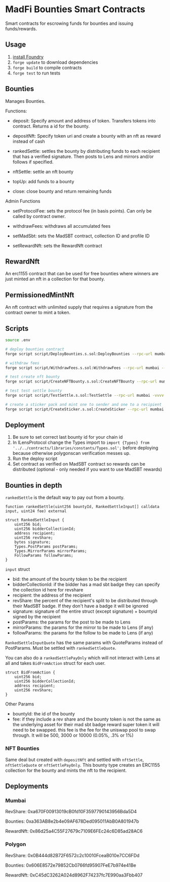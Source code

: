 # MadFi Bounties Smart Contracts

Smart contracts for escrowing funds for bounties and issuing funds/rewards.

## Usage

1. [install Foundry](https://book.getfoundry.sh/getting-started/installation.html)
2. `forge update` to download dependencies
3. `forge build` to compile contracts
4. `forge test` to run tests

## Bounties

Manages Bounties.

Functions:

- deposit: Specify amount and address of token. Transfers tokens into contract. Returns a id for the bounty.

- depositNft: Specify token uri and create a bounty with an nft as reward instead of cash

- rankedSettle: settles the bounty by distributing funds to each recipient that has a verified signature. Then posts to Lens and mirrors and/or follows if specified.

- nftSettle: settle an nft bounty

- topUp: add funds to a bounty

- close: close bounty and return remaining funds

Admin Functions

- setProtocolFee: sets the protocol fee (in basis points). Can only be called by contract owner.

- withdrawFees: withdraws all accumulated fees

- setMadSbt: sets the MadSBT contract, collection ID and profile ID

- setRewardNft: sets the RewardNft contract

## RewardNft

An erc1155 contract that can be used for free bounties where winners are just minted an nft in a collection for that bounty.

## PermissionedMintNft

An nft contract with unlimited supply that requires a signature from the contract owner to mint a token.

## Scripts

```bash
source .env

# deploy bounties contract
forge script script/DeployBounties.s.sol:DeployBounties --rpc-url mumbai --broadcast --verify -vvvv

# withdraw fees
forge script script/WithdrawFees.s.sol:WithdrawFees --rpc-url mumbai --broadcast -vvvv

# test create nft bounty
forge script script/CreateNFTBounty.s.sol:CreateNFTBounty --rpc-url mumbai -vvvv

# test test settle bounty
forge script script/TestSettle.s.sol:TestSettle --rpc-url mumbai -vvvv

# create a sticker pack and mint one to sender and one to a recipient
forge script script/CreateSticker.s.sol:CreateSticker --rpc-url mumbai -vvvv
```

## Deployment

1. Be sure to set correct last bounty id for your chain id
2. In ILensProtocol change the Types import to `import {Types} from '../../contracts/libraries/constants/Types.sol';` before deploying because otherwise polygonscan verification messes up.
3. Run the deploy script
4. Set contract as verified on MadSBT contract so rewards can be distributed (optional - only needed if you want to use MadSBT rewards)

## Bounties in depth

`rankedSettle` is the default way to pay out from a bounty.

```
function rankedSettle(uint256 bountyId, RankedSettleInput[] calldata input, uint24 fee) external

struct RankedSettleInput {
    uint256 bid;
    uint256 bidderCollectionId;
    address recipient;
    uint256 revShare;
    bytes signature;
    Types.PostParams postParams;
    Types.MirrorParams mirrorParams;
    FollowParams followParams;
}
```

`input` struct

- bid: the amount of the bounty token to be the recipient
- bidderCollectionId: if the bidder has a mad sbt badge they can specify the collection id here for revshare
- recipient: the address of the recipient
- revShare: the percent of the recipient's split to be distributed through their MadSBT badge. If they don't have a badge it will be ignored
- signature: signature of the entire struct (except signature) + bountyid signed by the recipient
- postParams: the params for the post to be made to Lens
- mirrorParams: the params for the mirror to be made to Lens (if any)
- followParams: the params for the follow to be made to Lens (if any)

`RankedSettleInputQuote` has the same params with QuoteParams instead of PostParams. Must be settled with `rankedSettleQuote`.

You can also do a `rankedSettlePayOnly` which will not interact with Lens at all and takes `BidFromAction` struct for each user.

```
struct BidFromAction {
    uint256 bid;
    uint256 bidderCollectionId;
    address recipient;
    uint256 revShare;
}
```

Other Params

- bountyId: the id of the bounty
- fee: if they include a rev share and the bounty token is not the same as the underlying asset for their mad sbt badge reward super token it will need to be swapped. this fee is the fee for the uniswap pool to swap through. It will be 500, 3000 or 10000 (0.05%, .3% or 1%)

### NFT Bounties

Same deal but created with `depositNft` and settled with `nftSettle`, `nftSettleQuote` or `nftSettlePayOnly`. This bounty type creates an ERC1155 collection for the bounty and mints the nft to the recipient.

## Deployments

### Mumbai

RevShare: 0xa670F00913019cB0fd10F3597790143956Bda5D4

Bounties: 0xa363AB8e2b4e09AF678Ded095011AbB0A801947b

RewardNft: 0x86d25a4C55F27679c7109E6FEc24c6D85ad28AC6

### Polygon

RevShare: 0x0B444d82B72F6572c2c10010FceaB010e7CC6FDd

Bounties: 0x606E8572e79852Cb0766fd95907FeE7b974e41Be

RewardNft: 0xC45dC3262A024d8962F74237fc7E990aa3Fbb407
